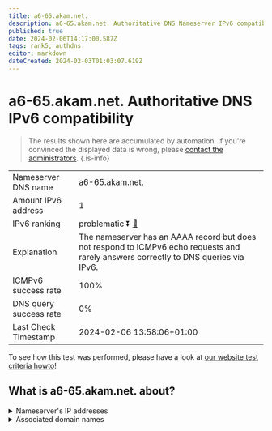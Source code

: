 ```yaml
---
title: a6-65.akam.net.
description: a6-65.akam.net. Authoritative DNS Nameserver IPv6 compatibility
published: true
date: 2024-02-06T14:17:00.587Z
tags: rank5, authdns
editor: markdown
dateCreated: 2024-02-03T01:03:07.619Z
---
```


# a6-65.akam.net. Authoritative DNS IPv6 compatibility

> The results shown here are accumulated by automation. If you're convinced the displayed data is wrong, please [contact the administrators](/howto/chat). 
{.is-info}




|   |   |
| - | - |
| Nameserver DNS name | a6-65.akam.net.
| Amount IPv6 address | 1
| IPv6 ranking | problematic :arrow_double_down: [🔗](/howto/ranking) |
| Explanation | The nameserver has an AAAA record but does not respond to ICMPv6 echo requests and rarely answers correctly to DNS queries via IPv6. |
| ICMPv6 success rate | 100%|
| DNS query success rate | 0% |
| Last Check Timestamp | 2024-02-06 13:58:06+01:00 |

To see how this test was performed, please have a look at [our website test criteria howto](/howto/testcriteria/authdns)!


## What is a6-65.akam.net. about?




<details>
<summary>Nameserver's IP addresses</summary>

2600:1401:1::41

</details>



<details>
<summary>Associated domain names</summary>

www.genentech.com

www.roche.com

www.sc.com

</details>
